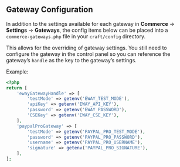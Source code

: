 
## Gateway Configuration

In addition to the settings available for each gateway in **Commerce** → **Settings** → **Gateways**, the config items below can be placed into a `commerce-gateways.php` file in your `craft/config` directory.

This allows for the overriding of gateway settings. You still need to configure the gateway in the control panel so you can reference the gateway’s `handle` as the key to the gateway’s settings.

Example:

```php
<?php
return [
    'ewayGatewayHandle' => [
        'testMode' => getenv('EWAY_TEST_MODE'),
        'apiKey' => getenv('EWAY_API_KEY'),
        'password' => getenv('EWAY_PASSWORD'),
        'CSEKey' => getenv('EWAY_CSE_KEY'),
    ],
    'paypalProGateway' => [
        'testMode' => getenv('PAYPAL_PRO_TEST_MODE'),
        'password' => getenv('PAYPAL_PRO_PASSWORD'),
        'username' => getenv('PAYPAL_PRO_USERNAME'),
        'signature' => getenv('PAYPAL_PRO_SIGNATURE'),
    ],
];
```
